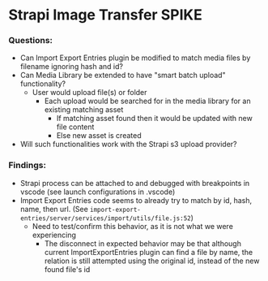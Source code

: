 # Strapi Image Transfer SPIKE

### Questions:
- Can Import Export Entries plugin be modified to match media files by filename ignoring hash and id?
- Can Media Library be extended to have "smart batch upload" functionality?
    - User would upload file(s) or folder
        - Each upload would be searched for in the media library for an existing matching asset
            - If matching asset found then it would be updated with new file content
            - Else new asset is created
- Will such functionalities work with the Strapi s3 upload provider?

### Findings:
- Strapi process can be attached to and debugged with breakpoints in vscode (see launch configurations in .vscode)
- Import Export Entries code seems to already try to match by id, hash, name, then url. (See `import-export-entries/server/services/import/utils/file.js:52`)
    - Need to test/confirm this behavior, as it is not what we were experiencing
        - The disconnect in expected behavior may be that although current ImportExportEntries plugin can find a file by name, the relation is still attempted using the original id, instead of the new found file's id